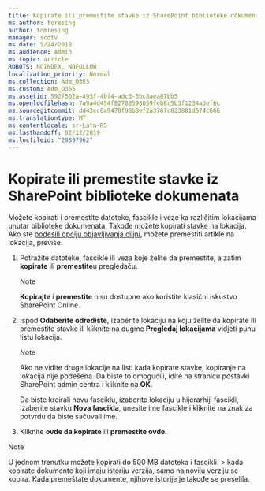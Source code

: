 ```yaml
---
title: Kopirate ili premestite stavke iz SharePoint biblioteke dokumenata
ms.author: toresing
author: tomresing
manager: scotv
ms.date: 5/24/2018
ms.audience: Admin
ms.topic: article
ROBOTS: NOINDEX, NOFOLLOW
localization_priority: Normal
ms.collection: Adm_O365
ms.custom: Adm_O365
ms.assetid: 592f502a-493f-4bf4-adc3-5bc8aea87bb5
ms.openlocfilehash: 7a9a4d454f82788598059feb8c5b3f1234a3ef6c
ms.sourcegitcommit: dd43cc0a9470f98b8ef2a3787c823801d674c666
ms.translationtype: MT
ms.contentlocale: sr-Latn-RS
ms.lasthandoff: 02/12/2019
ms.locfileid: "29897962"
---
```

# <a name="copy-or-move-items-in-a-sharepoint-document-library"></a>Kopirate ili premestite stavke iz SharePoint biblioteke dokumenata

Možete kopirati i premestite datoteke, fascikle i veze ka različitim lokacijama unutar biblioteke dokumenata. Takođe možete kopirati stavke na lokacija. Ako ste [podesili opciju objavljivanja ciljni](https://go.microsoft.com/fwlink/?linkid=622980), možete premestiti artikle na lokacija, previše.
  
1. Potražite datoteke, fascikle ili veza koje želite da premestite, a zatim **kopirate** ili **premestite**u pregledaču.
    
    > [!NOTE]
    > **Kopirajte** i **premestite** nisu dostupne ako koristite klasični iskustvo SharePoint Online. 
  
2. Ispod **Odaberite odredište**, izaberite lokaciju na koju želite da kopirate ili premestite stavke ili kliknite na dugme **Pregledaj lokacijama** vidjeti punu listu lokacija. 
    
    > [!NOTE]
    > Ako ne vidite druge lokacije na listi kada kopirate stavke, kopiranje na lokacija nije podešena. Da biste to omogućili, idite na stranicu postavki SharePoint admin centra i kliknite na **OK**. 
  
    Da biste kreirali novu fasciklu, izaberite lokaciju u hijerarhiji fascikli, izaberite stavku **Nova fascikla**, unesite ime fascikle i kliknite na znak za potvrdu da biste sačuvali ime.
    
3. Kliknite **ovde da kopirate** ili **premestite ovde**.
    
> [!NOTE]
>  U jednom trenutku možete kopirati do 500 MB datoteka i fascikli. > kada kopirate dokumente koji imaju istoriju verzija, samo najnoviju verziju se kopira. Kada premeštate dokumente, njihove istorije je takođe se preselila. 
  

